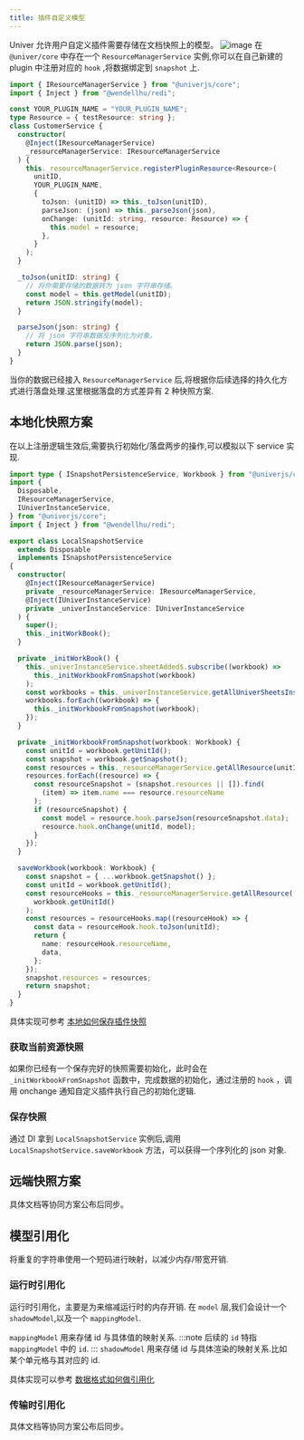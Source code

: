 ```yaml
---
title: 插件自定义模型
---
```


Univer 允许用户自定义插件需要存储在文档快照上的模型。
![image](@/assets/img/resource.jpg)
在 `@univer/core` 中存在一个 `ResourceManagerService` 实例,你可以在自己新建的 plugin 中注册对应的 `hook` ,将数据绑定到 `snapshot` 上.

```ts
import { IResourceManagerService } from "@univerjs/core";
import { Inject } from "@wendellhu/redi";

const YOUR_PLUGIN_NAME = "YOUR_PLUGIN_NAME";
type Resource = { testResource: string };
class CustomerService {
  constructor(
    @Inject(IResourceManagerService)
    _resourceManagerService: IResourceManagerService
  ) {
    this._resourceManagerService.registerPluginResource<Resource>(
      unitID,
      YOUR_PLUGIN_NAME,
      {
        toJson: (unitID) => this._toJson(unitID),
        parseJson: (json) => this._parseJson(json),
        onChange: (unitId: string, resource: Resource) => {
          this.model = resource;
        },
      }
    );
  }

  _toJson(unitID: string) {
    // 将你需要存储的数据转为 json 字符串存储。
    const model = this.getModel(unitID);
    return JSON.stringify(model);
  }

  parseJson(json: string) {
    // 将 json 字符串数据反序列化为对象。
    return JSON.parse(json);
  }
}
```

当你的数据已经接入 `ResourceManagerService` 后,将根据你后续选择的持久化方式进行落盘处理.这里根据落盘的方式差异有 2 种快照方案.

## 本地化快照方案

在以上注册逻辑生效后,需要执行初始化/落盘两步的操作,可以模拟以下 service 实现.

```ts
import type { ISnapshotPersistenceService, Workbook } from "@univerjs/core";
import {
  Disposable,
  IResourceManagerService,
  IUniverInstanceService,
} from "@univerjs/core";
import { Inject } from "@wendellhu/redi";

export class LocalSnapshotService
  extends Disposable
  implements ISnapshotPersistenceService
{
  constructor(
    @Inject(IResourceManagerService)
    private _resourceManagerService: IResourceManagerService,
    @Inject(IUniverInstanceService)
    private _univerInstanceService: IUniverInstanceService
  ) {
    super();
    this._initWorkBook();
  }

  private _initWorkBook() {
    this._univerInstanceService.sheetAdded$.subscribe((workbook) =>
      this._initWorkbookFromSnapshot(workbook)
    );
    const workbooks = this._univerInstanceService.getAllUniverSheetsInstance();
    workbooks.forEach((workbook) => {
      this._initWorkbookFromSnapshot(workbook);
    });
  }

  private _initWorkbookFromSnapshot(workbook: Workbook) {
    const unitId = workbook.getUnitId();
    const snapshot = workbook.getSnapshot();
    const resources = this._resourceManagerService.getAllResource(unitId);
    resources.forEach((resource) => {
      const resourceSnapshot = (snapshot.resources || []).find(
        (item) => item.name === resource.resourceName
      );
      if (resourceSnapshot) {
        const model = resource.hook.parseJson(resourceSnapshot.data);
        resource.hook.onChange(unitId, model);
      }
    });
  }

  saveWorkbook(workbook: Workbook) {
    const snapshot = { ...workbook.getSnapshot() };
    const unitId = workbook.getUnitId();
    const resourceHooks = this._resourceManagerService.getAllResource(
      workbook.getUnitId()
    );
    const resources = resourceHooks.map((resourceHook) => {
      const data = resourceHook.hook.toJson(unitId);
      return {
        name: resourceHook.resourceName,
        data,
      };
    });
    snapshot.resources = resources;
    return snapshot;
  }
}
```

具体实现可参考 [本地如何保存插件快照](https://github.com/dream-num/univer/blob/dev/examples/src/plugins/local-save/services/local-snapshot.service.ts)

### 获取当前资源快照

如果你已经有一个保存完好的快照需要初始化，此时会在 `_initWorkbookFromSnapshot` 函数中，完成数据的初始化，通过注册的 `hook` ，调用 onchange 通知自定义插件执行自己的初始化逻辑.

### 保存快照

通过 DI 拿到 `LocalSnapshotService` 实例后,调用 `LocalSnapshotService.saveWorkbook` 方法，可以获得一个序列化的 json 对象.

## 远端快照方案

具体文档等协同方案公布后同步。

## 模型引用化

将重复的字符串使用一个短码进行映射，以减少内存/带宽开销.

### 运行时引用化

运行时引用化，主要是为来缩减运行时的内存开销.
在 `model` 层,我们会设计一个 `shadowModel`,以及一个 `mappingModel`.

`mappingModel` 用来存储 id 与具体值的映射关系.
:::note
后续的 `id` 特指 `mappingModel` 中的 `id`.
:::
`shadowModel` 用来存储 id 与具体渲染的映射关系.比如某个单元格与其对应的 id.

具体实现可以参考 [数据格式如何做引用化](https://github.com/dream-num/univer/blob/dev/packages/sheets/src/services/numfmt/numfmt.service.ts)

### 传输时引用化

具体文档等协同方案公布后同步。
